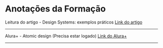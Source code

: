 # Anotações da Formação

Leitura do artigo - Design Systems: exemplos práticos
[Link do artigo](https://www.alura.com.br/artigos/design-systems-exemplos-praticos?_gl=1*qqp5pg*_ga*MTI4OTcxMTkxMy4xNjc5MzMxNDMy*_ga_1EPWSW3PCS*MTcxNTg5ODU2NS4yMDguMS4xNzE1OTAwMzcwLjAuMC4w*_fplc*TE93VjVianpKMGZ1WTFNdll6RE9vJTJCbFhiNjhjYjYzaEdnbWxuNm1rQkNaTVBYUEtWZzc2MTEySjNOTVRpU1glMkI0SWJha0dPaXZGTXJNVkUwSDdNJTJGQ3VDbEQ0cU9wS1RDSWJsZmZZUWUlMkYzbDFDZlUwYzdRNlFyVWdCc1gzd2clM0QlM0Q.)

---

Alura+ - Atomic design
(Precisa estar logado)
[Link do Alura+](https://cursos.alura.com.br/extra/alura-mais/atomic-design-c865)

---

